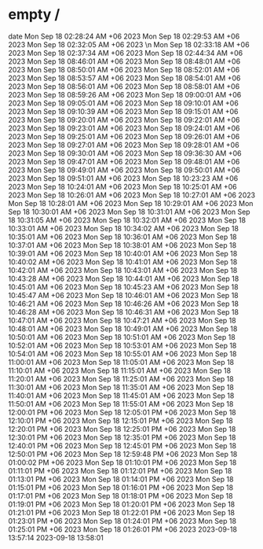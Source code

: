 # empty /
date
Mon Sep 18 02:28:24 AM +06 2023
Mon Sep 18 02:29:53 AM +06 2023
Mon Sep 18 02:32:05 AM +06 2023
\n
Mon Sep 18 02:33:18 AM +06 2023
Mon Sep 18 02:37:34 AM +06 2023
Mon Sep 18 02:44:34 AM +06 2023
Mon Sep 18 08:46:01 AM +06 2023
Mon Sep 18 08:48:01 AM +06 2023
Mon Sep 18 08:50:01 AM +06 2023
Mon Sep 18 08:52:01 AM +06 2023
Mon Sep 18 08:53:57 AM +06 2023
Mon Sep 18 08:54:01 AM +06 2023
Mon Sep 18 08:56:01 AM +06 2023
Mon Sep 18 08:58:01 AM +06 2023
Mon Sep 18 08:59:26 AM +06 2023
Mon Sep 18 09:00:01 AM +06 2023
Mon Sep 18 09:05:01 AM +06 2023
Mon Sep 18 09:10:01 AM +06 2023
Mon Sep 18 09:10:39 AM +06 2023
Mon Sep 18 09:15:01 AM +06 2023
Mon Sep 18 09:20:01 AM +06 2023
Mon Sep 18 09:22:01 AM +06 2023
Mon Sep 18 09:23:01 AM +06 2023
Mon Sep 18 09:24:01 AM +06 2023
Mon Sep 18 09:25:01 AM +06 2023
Mon Sep 18 09:26:01 AM +06 2023
Mon Sep 18 09:27:01 AM +06 2023
Mon Sep 18 09:28:01 AM +06 2023
Mon Sep 18 09:30:01 AM +06 2023
Mon Sep 18 09:36:30 AM +06 2023
Mon Sep 18 09:47:01 AM +06 2023
Mon Sep 18 09:48:01 AM +06 2023
Mon Sep 18 09:49:01 AM +06 2023
Mon Sep 18 09:50:01 AM +06 2023
Mon Sep 18 09:51:01 AM +06 2023
Mon Sep 18 10:23:23 AM +06 2023
Mon Sep 18 10:24:01 AM +06 2023
Mon Sep 18 10:25:01 AM +06 2023
Mon Sep 18 10:26:01 AM +06 2023
Mon Sep 18 10:27:01 AM +06 2023
Mon Sep 18 10:28:01 AM +06 2023
Mon Sep 18 10:29:01 AM +06 2023
Mon Sep 18 10:30:01 AM +06 2023
Mon Sep 18 10:31:01 AM +06 2023
Mon Sep 18 10:31:05 AM +06 2023
Mon Sep 18 10:32:01 AM +06 2023
Mon Sep 18 10:33:01 AM +06 2023
Mon Sep 18 10:34:02 AM +06 2023
Mon Sep 18 10:35:01 AM +06 2023
Mon Sep 18 10:36:01 AM +06 2023
Mon Sep 18 10:37:01 AM +06 2023
Mon Sep 18 10:38:01 AM +06 2023
Mon Sep 18 10:39:01 AM +06 2023
Mon Sep 18 10:40:01 AM +06 2023
Mon Sep 18 10:40:02 AM +06 2023
Mon Sep 18 10:41:01 AM +06 2023
Mon Sep 18 10:42:01 AM +06 2023
Mon Sep 18 10:43:01 AM +06 2023
Mon Sep 18 10:43:28 AM +06 2023
Mon Sep 18 10:44:01 AM +06 2023
Mon Sep 18 10:45:01 AM +06 2023
Mon Sep 18 10:45:23 AM +06 2023
Mon Sep 18 10:45:47 AM +06 2023
Mon Sep 18 10:46:01 AM +06 2023
Mon Sep 18 10:46:21 AM +06 2023
Mon Sep 18 10:46:26 AM +06 2023
Mon Sep 18 10:46:28 AM +06 2023
Mon Sep 18 10:46:31 AM +06 2023
Mon Sep 18 10:47:01 AM +06 2023
Mon Sep 18 10:47:21 AM +06 2023
Mon Sep 18 10:48:01 AM +06 2023
Mon Sep 18 10:49:01 AM +06 2023
Mon Sep 18 10:50:01 AM +06 2023
Mon Sep 18 10:51:01 AM +06 2023
Mon Sep 18 10:52:01 AM +06 2023
Mon Sep 18 10:53:01 AM +06 2023
Mon Sep 18 10:54:01 AM +06 2023
Mon Sep 18 10:55:01 AM +06 2023
Mon Sep 18 11:00:01 AM +06 2023
Mon Sep 18 11:05:01 AM +06 2023
Mon Sep 18 11:10:01 AM +06 2023
Mon Sep 18 11:15:01 AM +06 2023
Mon Sep 18 11:20:01 AM +06 2023
Mon Sep 18 11:25:01 AM +06 2023
Mon Sep 18 11:30:01 AM +06 2023
Mon Sep 18 11:35:01 AM +06 2023
Mon Sep 18 11:40:01 AM +06 2023
Mon Sep 18 11:45:01 AM +06 2023
Mon Sep 18 11:50:01 AM +06 2023
Mon Sep 18 11:55:01 AM +06 2023
Mon Sep 18 12:00:01 PM +06 2023
Mon Sep 18 12:05:01 PM +06 2023
Mon Sep 18 12:10:01 PM +06 2023
Mon Sep 18 12:15:01 PM +06 2023
Mon Sep 18 12:20:01 PM +06 2023
Mon Sep 18 12:25:01 PM +06 2023
Mon Sep 18 12:30:01 PM +06 2023
Mon Sep 18 12:35:01 PM +06 2023
Mon Sep 18 12:40:01 PM +06 2023
Mon Sep 18 12:45:01 PM +06 2023
Mon Sep 18 12:50:01 PM +06 2023
Mon Sep 18 12:59:48 PM +06 2023
Mon Sep 18 01:00:02 PM +06 2023
Mon Sep 18 01:10:01 PM +06 2023
Mon Sep 18 01:11:01 PM +06 2023
Mon Sep 18 01:12:01 PM +06 2023
Mon Sep 18 01:13:01 PM +06 2023
Mon Sep 18 01:14:01 PM +06 2023
Mon Sep 18 01:15:01 PM +06 2023
Mon Sep 18 01:16:01 PM +06 2023
Mon Sep 18 01:17:01 PM +06 2023
Mon Sep 18 01:18:01 PM +06 2023
Mon Sep 18 01:19:01 PM +06 2023
Mon Sep 18 01:20:01 PM +06 2023
Mon Sep 18 01:21:01 PM +06 2023
Mon Sep 18 01:22:01 PM +06 2023
Mon Sep 18 01:23:01 PM +06 2023
Mon Sep 18 01:24:01 PM +06 2023
Mon Sep 18 01:25:01 PM +06 2023
Mon Sep 18 01:26:01 PM +06 2023
2023-09-18 13:57:14
2023-09-18 13:58:01
